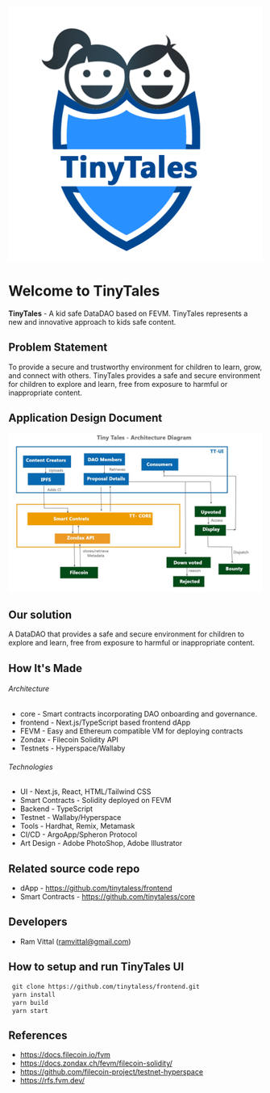 
<!--
Welcome to TinyTales
-->

<img src="https://github.com/tinytaless/frontend/blob/main/public/ttbig.png" class="center"/>

# Welcome to TinyTales
**TinyTales** -  A kid safe DataDAO based on FEVM. TinyTales represents a new and innovative approach to kids safe content.

## Problem Statement

To provide a secure and trustworthy environment for children to learn, grow, and connect with others. TinyTales provides a safe and secure environment for children to explore and learn, free from exposure to harmful or inappropriate content.


## Application Design Document
<img src="https://github.com/tinytaless/frontend/blob/main/public/design.jpeg" class="center"/>

## Our solution
A DataDAO that provides a safe and secure environment for children to explore and learn, free from exposure to harmful or inappropriate content.

## How It's Made

###### Architecture

- core - Smart contracts incorporating DAO onboarding and governance.
- frontend - Next.js/TypeScript based frontend dApp
- FEVM - Easy and Ethereum compatible VM for deploying contracts
- Zondax - Filecoin Solidity API
- Testnets - Hyperspace/Wallaby

###### Technologies

- UI - Next.js, React, HTML/Tailwind CSS
- Smart Contracts - Solidity deployed on FEVM
- Backend - TypeScript
- Testnet - Wallaby/Hyperspace
- Tools - Hardhat, Remix, Metamask
- CI/CD - ArgoApp/Spheron Protocol
- Art Design - Adobe PhotoShop, Adobe Illustrator

## Related source code repo

* dApp - https://github.com/tinytaless/frontend
* Smart Contracts - https://github.com/tinytaless/core

## Developers
* Ram Vittal (ramvittal@gmail.com)

## How to setup and run TinyTales UI
```
 git clone https://github.com/tinytaless/frontend.git
 yarn install
 yarn build
 yarn start

```

## References
* https://docs.filecoin.io/fvm
* https://docs.zondax.ch/fevm/filecoin-solidity/
* https://github.com/filecoin-project/testnet-hyperspace
* https://rfs.fvm.dev/
